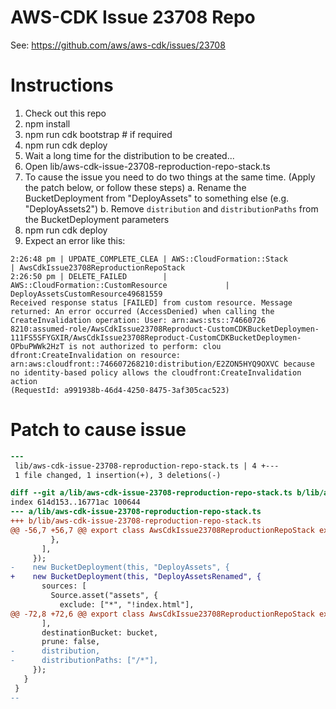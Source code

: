 # AWS-CDK Issue 23708 Repo

See: https://github.com/aws/aws-cdk/issues/23708

# Instructions

1. Check out this repo
2. npm install
3. npm run cdk bootstrap # if required
4. npm run cdk deploy
5. Wait a long time for the distribution to be created...
6. Open lib/aws-cdk-issue-23708-reproduction-repo-stack.ts
7. To cause the issue you need to do two things at the same time. (Apply the patch below, or follow these steps)
   a. Rename the BucketDeployment from "DeployAssets" to something else (e.g. "DeployAssets2")
   b. Remove `distribution` and `distributionPaths` from the BucketDeployment parameters
8. npm run cdk deploy
9. Expect an error like this:

```
2:26:48 pm | UPDATE_COMPLETE_CLEA | AWS::CloudFormation::Stack                      | AwsCdkIssue23708ReproductionRepoStack
2:26:50 pm | DELETE_FAILED        | AWS::CloudFormation::CustomResource             | DeployAssetsCustomResource49681559
Received response status [FAILED] from custom resource. Message returned: An error occurred (AccessDenied) when calling the CreateInvalidation operation: User: arn:aws:sts::74660726
8210:assumed-role/AwsCdkIssue23708Reproduct-CustomCDKBucketDeploymen-111FS5SFYGXIR/AwsCdkIssue23708Reproduct-CustomCDKBucketDeploymen-OPbuPWWk2HzT is not authorized to perform: clou
dfront:CreateInvalidation on resource: arn:aws:cloudfront::746607268210:distribution/E2ZON5HYQ9OXVC because no identity-based policy allows the cloudfront:CreateInvalidation action
(RequestId: a991938b-46d4-4250-8475-3af305cac523)
```

# Patch to cause issue

```patch
---
 lib/aws-cdk-issue-23708-reproduction-repo-stack.ts | 4 +---
 1 file changed, 1 insertion(+), 3 deletions(-)

diff --git a/lib/aws-cdk-issue-23708-reproduction-repo-stack.ts b/lib/aws-cdk-issue-23708-reproduction-repo-stack.ts
index 614d153..16771ac 100644
--- a/lib/aws-cdk-issue-23708-reproduction-repo-stack.ts
+++ b/lib/aws-cdk-issue-23708-reproduction-repo-stack.ts
@@ -56,7 +56,7 @@ export class AwsCdkIssue23708ReproductionRepoStack extends cdk.Stack {
         },
       ],
     });
-    new BucketDeployment(this, "DeployAssets", {
+    new BucketDeployment(this, "DeployAssetsRenamed", {
       sources: [
         Source.asset("assets", {
           exclude: ["*", "!index.html"],
@@ -72,8 +72,6 @@ export class AwsCdkIssue23708ReproductionRepoStack extends cdk.Stack {
       ],
       destinationBucket: bucket,
       prune: false,
-      distribution,
-      distributionPaths: ["/*"],
     });
   }
 }
--
```
